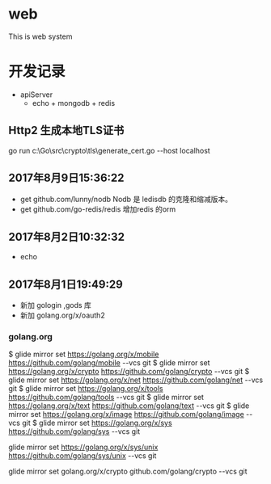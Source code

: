 # web
This is web system

# 开发记录
- apiServer 
    - echo + mongodb + redis

## Http2 生成本地TLS证书 
 go run c:\Go\src\crypto\tls\generate_cert.go --host localhost

## 2017年8月9日15:36:22
- get github.com/lunny/nodb  Nodb 是 ledisdb 的克隆和缩减版本。
- get github.com/go-redis/redis   增加redis 的orm

## 2017年8月2日10:32:32
- echo 

## 2017年8月1日19:49:29 
- 新加 gologin ,gods 库
- 新加 golang.org/x/oauth2


### golang.org
$ glide mirror set https://golang.org/x/mobile https://github.com/golang/mobile --vcs git
$ glide mirror set https://golang.org/x/crypto https://github.com/golang/crypto --vcs git
$ glide mirror set https://golang.org/x/net https://github.com/golang/net --vcs git
$ glide mirror set https://golang.org/x/tools https://github.com/golang/tools --vcs git
$ glide mirror set https://golang.org/x/text https://github.com/golang/text --vcs git
$ glide mirror set https://golang.org/x/image https://github.com/golang/image --vcs git
$ glide mirror set https://golang.org/x/sys https://github.com/golang/sys --vcs git



glide mirror set https://golang.org/x/sys/unix https://github.com/golang/sys/unix --vcs git


glide mirror set golang.org/x/crypto github.com/golang/crypto --vcs git